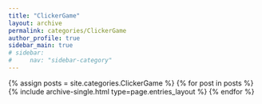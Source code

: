 ```yaml
---
title: "ClickerGame"
layout: archive
permalink: categories/ClickerGame
author_profile: true
sidebar_main: true
# sidebar:
#     nav: "sidebar-category"
---
```


{% assign posts = site.categories.ClickerGame %}
{% for post in posts %} {% include archive-single.html type=page.entries_layout %} {% endfor %}